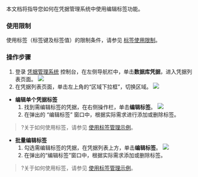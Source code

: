 本文档将指导您如何在凭据管理系统中使用编辑标签功能。

### 使用限制
使用标签（标签键及标签值）的限制条件，请参见  [标签使用限制](https://cloud.tencent.com/document/product/651/13354)。


### 操作步骤
1. 登录  [凭据管理系统](https://console.cloud.tencent.com/ssm)   控制台，在左侧导航栏中，单击**数据库凭据**，进入凭据列表页面。
   ![](https://main.qcloudimg.com/raw/bb4acaabaf38fb2c86fd54b449096ba8.png)
2. 在凭据列表页面，单击左上角的“区域下拉框”，切换区域。
   ![](https://main.qcloudimg.com/raw/d3f80a7d697c2b18f17f46c46a693d4e.png)
  - **编辑单个凭据标签**
    1. 找到需编辑标签的凭据，在右侧操作栏，单击**编辑标签**。
    ![](https://main.qcloudimg.com/raw/eec5c7b973533ab6895af51ec71669ec.png)
    2. 在弹出的 “编辑标签” 窗口中，根据实际需求进行添加或删除标签。
>?关于如何使用标签，请参见 [使用标签管理示例](https://cloud.tencent.com/document/product/1140/57655)。
 - **批量编辑标签**
    1. 勾选需编辑标签的凭据，在凭据列表上方，单击**编辑标签**。
    ![](https://main.qcloudimg.com/raw/6840573048abf728ec122a382da907df.png)
    2. 在弹出的“编辑标签”窗口中，根据实际需求添加或删除标签。
>?关于如何使用标签，请参见 [使用标签管理示例](https://cloud.tencent.com/document/product/1140/57655)。
